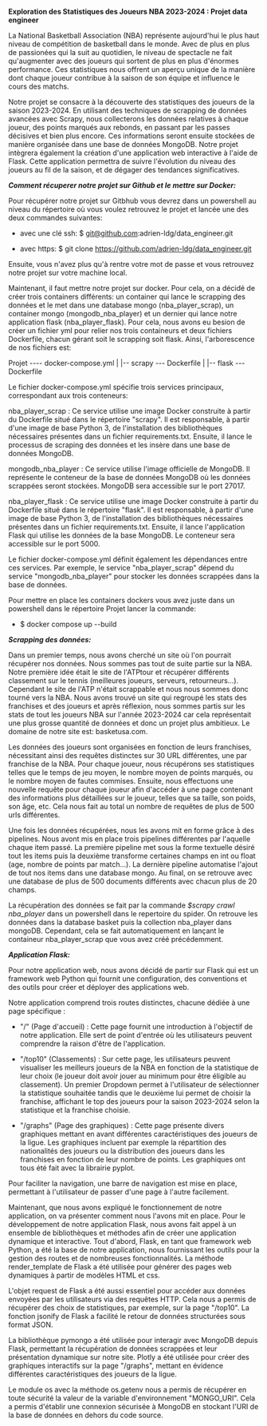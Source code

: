 **Exploration des Statistiques des Joueurs NBA 2023-2024 : Projet data engineer**

La National Basketball Association (NBA) représente aujourd'hui le plus haut niveau de compétition de basketball dans le monde. 
Avec de plus en plus de passionées qui la suit au quotidien, le niveau de spectacle ne fait qu'augmenter avec des joueurs qui sortent de 
plus en plus d'énormes performance. Ces statistiques nous offrent un aperçu unique de la manière dont chaque joueur contribue à la saison de son équipe et influence le cours des matchs.

Notre projet se consacre à la découverte des statistiques des joueurs de la saison 2023-2024. En utilisant des techniques de scrapping de données avancées avec Scrapy, nous collecterons les données relatives à chaque joueur, des points marqués aux rebonds, en passant par les passes décisives et bien plus encore. Ces informations seront ensuite stockées de manière organisée dans une base de données MongoDB.
Notre projet intègrera également la création d'une application web interactive à l'aide de Flask. Cette application permettra de suivre l'évolution du niveau des joueurs au fil de la saison, et de dégager des tendances significatives.


***Comment récuperer notre projet sur Github et le mettre sur Docker:***

Pour récupérer notre projet sur Gitbhub vous devrez dans un powershell au niveau du répertoire où vous voulez retrouvez le projet et lancée une des deux commandes suivantes:

 -  avec une clé ssh: $ git@github.com:adrien-ldg/data_engineer.git

 -  avec https: $ git clone https://github.com/adrien-ldg/data_engineer.git 

Ensuite, vous n'avez plus qu'à rentre votre mot de passe et vous retrouvez notre projet sur votre machine local.

Maintenant, il faut mettre notre projet sur docker. Pour cela, on a décidé de créer trois containers différents: un container qui lance le scrapping des données et le met dans une database mongo (nba_player_scrap), un container mongo (mongodb_nba_player) et un dernier qui lance notre application flask (nba_player_flask). Pour cela, nous avons eu besion de créer un fichier yml pour relier nos trois containeurs et deux fichiers Dockerfile, chacun gérant soit le scrapping soit flask.
Ainsi, l'arborescence de nos fichiers est:

Projet ---- docker-compose.yml
        |
        |-- scrapy --- Dockerfile
        |
        |-- flask --- Dockerfile

Le fichier docker-compose.yml spécifie trois services principaux, correspondant aux trois conteneurs:

nba_player_scrap : Ce service utilise une image Docker construite à partir du Dockerfile situé dans le répertoire "scrapy". Il est responsable, à partir d'une image de base Python 3, de l'installation des bibliothèques nécessaires présentes dans un fichier requirements.txt. Ensuite, il lance le processus de scraping des données et les insère dans une base de données MongoDB.

mongodb_nba_player : Ce service utilise l'image officielle de MongoDB. Il représente le conteneur de la base de données MongoDB où les données scrappées seront stockées. MongoDB sera accessible sur le port 27017.

nba_player_flask : Ce service utilise une image Docker construite à partir du Dockerfile situé dans le répertoire "flask". Il est responsable, à partir d'une image de base Python 3, de l'installation des bibliothèques nécessaires présentes dans un fichier requirements.txt. Ensuite, il lance l'application Flask qui utilise les données de la base MongoDB. Le conteneur sera accessible sur le port 5000.

Le fichier docker-compose.yml définit également les dépendances entre ces services. Par exemple, le service "nba_player_scrap" dépend du service "mongodb_nba_player" pour stocker les données scrappées dans la base de données.

Pour mettre en place les containers dockers vous avez juste dans un powershell dans le répertoire Projet lancer la commande:

 -  $ docker compose up --build

***Scrapping des données:***

Dans un premier temps, nous avons cherché un site où l'on pourrait récupérer nos données. Nous sommes pas tout de suite partie sur la NBA.
Notre première idée était le site de l'ATPtour et récupérer différents classement sur le tennis (meilleures joueurs, serveurs, retourneurs...). Cependant le site de l'ATP n'était scrappable et nous nous sommes donc tourné vers la NBA. Nous avons trouvé un site qui regroupé les stats des franchises et des joueurs et après réflexion, nous sommes partis sur les stats de tout les joueurs NBA sur l'année 2023-2024 car cela représentait une plus grosse quantité de données et donc un projet plus ambitieux. Le domaine de notre site est: basketusa.com.

Les données des joueurs sont organisées en fonction de leurs franchises, nécessitant ainsi des requêtes distinctes sur 30 URL différentes, une par franchise de la NBA. Pour chaque joueur, nous récupérons ses statistiques telles que le temps de jeu moyen, le nombre moyen de points marqués, ou le nombre moyen de fautes commises. Ensuite, nous effectuons une nouvelle requête pour chaque joueur afin d'accéder à une page contenant des informations plus détaillées sur le joueur, telles que sa taille, son poids, son âge, etc. Cela nous fait au total un nombre de requêtes de plus de 500 urls différentes.

Une fois les données récupérées, nous les avons mit en forme grâce à des pipelines. Nous avont mis en place trois pipelines différentes par l'aquelle chaque item passé. La première pipeline met sous la forme textuelle désiré tout les items puis la deuxième transforme certaines champs en int ou float (age, nombre de points par match...). La dernière pipeline automatise l'ajout de tout nos items dans une database mongo. Au final, on se retrouve avec une database de plus de 500 documents différents avec chacun plus de 20 champs.

La récupération des données se fait par la commande *$scrapy crawl nba_player* dans un powershell dans le repertoire du spider.
On retrouve les données dans la database basket puis la collection nba_player dans mongoDB. Cependant, cela se fait automatiquement en lançant le containeur nba_player_scrap que vous avez créé précédemment.

***Application Flask:***

Pour notre application web, nous avons décidé de partir sur Flask qui est un framework web Python qui fournit une configuration, des conventions et des outils pour créer et déployer des applications web.

Notre application comprend trois routes distinctes, chacune dédiée à une page spécifique :

- "/" (Page d'accueil) : Cette page fournit une introduction à l'objectif de notre application. Elle sert de point d'entrée où les utilisateurs peuvent comprendre la raison d'être de l'application.

- "/top10" (Classements) : Sur cette page, les utilisateurs peuvent visualiser les meilleurs joueurs de la NBA en fonction de la statistique de leur choix (le joueur doit avoir jouer au minimum pour être éligible au classement). Un premier Dropdown permet à l'utilisateur de sélectionner la statistique souhaitée tandis que le deuxième lui permet de choisir la franchise, affichant le top des joueurs pour la saison 2023-2024 selon la statistique et la franchise choisie.

- "/graphs" (Page des graphiques) : Cette page présente divers graphiques mettant en avant différentes caractéristiques des joueurs de la ligue. Les graphiques incluent par exemple la répartition des nationalités des joueurs ou la distribution des joueurs dans les franchises en fonction de leur nombre de points. Les graphiques ont tous été fait avec la librairie pyplot.

Pour faciliter la navigation, une barre de navigation est mise en place, permettant à l'utilisateur de passer d'une page à l'autre facilement.

Maintenant, que nous avons expliqué le fonctionnement de notre application, on va présenter comment nous l'avons mit en place.
Pour le développement de notre application Flask, nous avons fait appel à un ensemble de bibliothèques et méthodes afin de créer une application dynamique et interactive. Tout d'abord, Flask, en tant que framework web Python, a été la base de notre application, nous fournissant les outils pour la gestion des routes et de nombreuses fonctionnalités. La méthode render_template de Flask a été utilisée pour générer des pages web dynamiques à partir de modèles HTML et css.

L'objet request de Flask a été aussi essentiel pour accéder aux données envoyées par les utilisateurs via des requêtes HTTP. Cela nous a permis de récupérer des choix de statistiques, par exemple, sur la page "/top10". La fonction jsonify de Flask a facilité le retour de données structurées sous format JSON.

La bibliothèque pymongo a été utilisée pour interagir avec MongoDB depuis Flask, permettant la récupération de données scrappées et leur présentation dynamique sur notre site. Plotly a été utilisée pour créer des graphiques interactifs sur la page "/graphs", mettant en évidence différentes caractéristiques des joueurs de la ligue.

Le module os avec la méthode os.getenv nous a permis de récupérer en toute sécurité la valeur de la variable d'environnement "MONGO_URI". Cela a permis d'établir une connexion sécurisée à MongoDB en stockant l'URI de la base de données en dehors du code source.